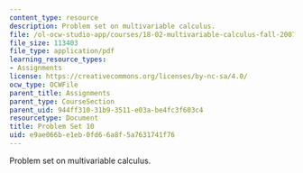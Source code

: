 ```yaml
---
content_type: resource
description: Problem set on multivariable calculus.
file: /ol-ocw-studio-app/courses/18-02-multivariable-calculus-fall-2007/e9ae066be1eb0fd66a8f5a7631741f76_ps10.pdf
file_size: 113403
file_type: application/pdf
learning_resource_types:
- Assignments
license: https://creativecommons.org/licenses/by-nc-sa/4.0/
ocw_type: OCWFile
parent_title: Assignments
parent_type: CourseSection
parent_uid: 944ff310-31b9-3511-e03a-be4fc3f603c4
resourcetype: Document
title: Problem Set 10
uid: e9ae066b-e1eb-0fd6-6a8f-5a7631741f76
---
```

Problem set on multivariable calculus.